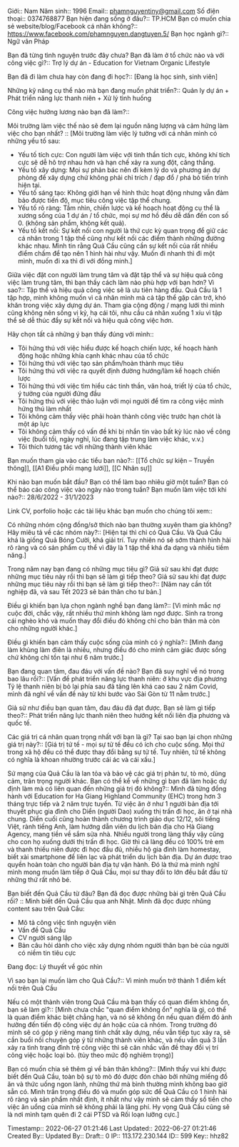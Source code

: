Giới:: Nam
Năm sinh:: 1996
Email:: phamnguyentiny@gmail.com
Số điện thoại:: 0374768877
Bạn hiện đang sống ở đâu?:: TP.HCM
Bạn có muốn chia sẻ website/blog/Facebook cá nhân không?:: https://www.facebook.com/phamnguyen.dangtuyen.5/
Bạn học ngành gì?:: Ngữ văn Pháp

Bạn đã từng tình nguyện trước đây chưa? Bạn đã làm ở tổ chức nào và với công việc gì?:: Trợ lý dự án - Education for Vietnam Organic Lifestyle

Bạn đã đi làm chưa hay còn đang đi học?:: [Đang là học sinh, sinh viên]

Những kỹ năng cụ thể nào mà bạn đang muốn phát triển?:: Quản ly dự án + Phát triển năng lực thanh niên + Xử lý tình huống

Công việc hưởng lương nào bạn đã làm?:: 

Môi trường làm việc thế nào sẽ đem lại nguồn năng lượng và cảm hứng làm việc cho bạn nhất? :: [Môi trường làm việc lý tưởng với cá nhân mình có những yếu tố sau:
- Yếu tố tích cực: Con người làm việc với tinh thần tích cực, không khí tích cực sẽ dễ hô trợ nhau hơn và hạn chế xảy ra xung đột, căng thẳng.
- Yếu tố xây dựng: Mọi sự phản bác nên đi kèm lý do và phương án dự phòng để xây dựng chứ không phải chỉ trích / đạp đổ / phá bỏ tiến trình hiện tại.
- Yếu tố sáng tạo: Không giới hạn về hình thức hoạt động nhưng vẫn đảm bảo được tiến độ, mục tiêu công việc tập thể chung.
- Yếu tố rõ ràng: Tầm nhìn, chiến lược và kế hoạch hoạt động cụ thể là xương sống của 1 dự án / tổ chức, mọi sự mơ hồ đều dễ dấn đến con số 0. (không sản phẩm, không kết quả).
- Yếu tố kết nối: Sự kết nối con người là thứ cực kỳ quan trọng để giữ các cá nhân trong 1 tập thể cũng như kết nối các điểm thành những đường khác nhau. Mình tin rằng Quả Cầu cũng cần sự kết nối của rất nhiều điểm chấm để tạo nên 1 hình hài như vậy. Muốn đi nhanh thì đi một mình, muốn đi xa thì đi với đồng minh.]

Giữa việc đặt con người làm trung tâm và đặt tập thể và sự hiệu quả công việc làm trung tâm, thì bạn thấy cách làm nào phù hợp với bạn hơn? Vì sao?:: Tập thể và hiệu quả công việc sẽ là ưu tiên hàng đầu. Quả Cầu là 1 tập hợp, mình không muốn vì cả nhân mình mà cả tập thể gặp cản trở, khó khăn trong việc xây dựng dự án. Tham gia cộng động / mạng lưới thì mình cũng không nên sống vị kỷ, hạ cái tôi, nhu cầu cá nhân xuống 1 xíu vì tập thể sẽ dễ thúc đẩy sự kết nối và hiệu quả công việc hơn.

Hãy chọn tất cả những ý bạn thấy đúng với mình:: 
- Tôi hứng thú với việc hiểu được kế hoạch chiến lược, kế hoạch hành động hoặc những khía cạnh khác nhau của tổ chức
- Tôi hứng thú với việc tạo sản phẩm/hoàn thành mục tiêu
- Tôi hứng thú với việc ra quyết định đường hướng/làm kế hoạch chiến lược
- Tôi hứng thú với việc tìm hiểu các tinh thần, văn hoá, triết lý của tổ chức, ý tưởng của người đứng đầu
- Tôi hứng thú với việc thảo luận với mọi người để tìm ra công việc mình hứng thú làm nhất
- Tôi không cảm thấy việc phải hoàn thành công việc trước hạn chót là một áp lực
- Tôi không cảm thấy có vấn đề khi bị nhắn tin vào bất kỳ lúc nào về công việc (buổi tối, ngày nghỉ, lúc đang tập trung làm việc khác, v.v.)
- Tôi thích tương tác với những thành viên khác

Bạn muốn tham gia vào các tiểu ban nào?:: [[Tổ chức sự kiện – Truyền thông]], [[A1 Điều phối mạng lưới]], [[C Nhân sự]]

Khi nào bạn muốn bắt đầu? Bạn có thể làm bao nhiêu giờ một tuần? Bạn có thể báo cáo công việc vào ngày nào trong tuần? Bạn muốn làm việc tới khi nào?:: 28/6/2022 - 31/1/2023

Link CV, porfolio hoặc các tài liệu khác bạn muốn cho chúng tôi xem:: 

Có những nhóm cộng đồng/sở thích nào bạn thường xuyên tham gia không? Hãy miêu tả về các nhóm này?:: [Hiện tại thì chỉ có Quả Cầu.
Và Quả Cầu khá là giống Quả Bóng Cười, khá giải trí.
Tuy nhiên nó sẽ sớm thành hình hài rõ ràng và có sản phẩm cụ thể vì đây là 1 tập thể khá đa dạng và nhiều tiềm năng.]

Trong năm nay bạn đang có những mục tiêu gì? 	Giả sử sau khi đạt được những mục tiêu này rồi thì bạn sẽ làm gì tiếp theo?	Giả sử sau khi đạt được những mục tiêu này rồi thì bạn sẽ làm gì tiếp theo?:: [Năm nay cần tốt nghiệp đã, và sau Tết 2023 sẽ bán thân cho tư bản.]

Điều gì khiến bạn lựa chọn ngành nghề bạn đang làm?:: [Vì mình mắc nợ cuộc đời, chắc vậy, rất nhiều thứ mình không làm ngơ được. Sinh ra trong cái nghèo khó và muốn thay đổi điều đó không chỉ cho bản thân mà còn cho những người khác.]

Điều gì khiến bạn cảm thấy cuộc sống của mình có ý nghĩa?:: [Mình đang làm khùng làm điên là nhiều, nhưng điều đó cho mình cảm giác được sống chứ không chỉ tồn tại như 6 năm trước.]

Bạn đang quan tâm, đau đáu với vấn đề nào? Bạn đã suy nghĩ về nó trong bao lâu rồi?:: [Vấn đề phát triển năng lực thanh niên: ở khu vực địa phương Tỷ lệ thanh niên bị bỏ lại phía sau đã tăng lên khá cao sau 2 năm Covid, mình đã nghĩ về vấn đề này từ khi bước vào Sài Gòn từ 11 nằm trước.]

Giả sử như điều bạn quan tâm, đau đáu đã đạt được. Bạn sẽ làm gì tiếp theo?:: Phát triển năng lực thanh niên theo hướng kết nối liên địa phương và quốc tế.

Các giá trị cá nhân quan trọng nhất với bạn là gì? Tại sao bạn lại chọn những giá trị này?:: [Giá trị tử tế - mọi sự tử tế đều có ích cho cuộc sống. Mọi thứ trong xã hộ đều có thể được thay đổi bằng sự tử tế.
Tuy nhiên, tử tế không có nghĩa là khoan nhường trước cái ác và cái xấu.]

Sứ mạng của Quả Cầu là lan tỏa và bảo vệ các giá trị phản tư, tò mò, dũng cảm, trân trọng người khác. Bạn có thể kể về những gì bạn đã làm hoặc dự định làm mà có liên quan đến những giá trị đó không?:: Mình đã từng đồng hành với Education for Ha Giang Highland Community (EHC) trong hơn 3 tháng trực tiếp và 2 năm trực tuyến. Từ việc ăn ở như 1 người bản địa tới thuyết phục gia đình cho Diển (người Dao) xuống thị trấn đi học, ăn ở tại nhà chung. Diển cuối cũng hoàn thành chương trình giáo dục 12/12, sõi tiếng Việt, rành tiếng Anh, làm hướng dẫn viên du lịch bản địa cho Hà Giang Agency, mang tiền về sắm sửa nhà. Nhiều người trong làng thấy vậy cũng cho con họ xuống dưới thị trấn đi học. Giờ thì cả làng đều có 100% trẻ em và thanh thiếu niên được đi học đầu đủ, nhiều hộ gia đình làm homestay, biết xài smartphone để liên lạc và phát triển du lịch bản địa. Dự án được trao quyền hoàn toàn cho người bản địa tự vận hành. Đó là thứ mà mình nghĩ mình mong muốn làm tiếp ở Quả Cầu, mọi sư thay đổi to lớn đều bắt đầu từ những thứ rất nhỏ bé.

Bạn biết đến Quả Cầu từ đâu? Bạn đã đọc được những bài gì trên Quả Cầu rồi? :: Mình biết đến Quả Cầu qua anh Nhật.
Mình đã đọc được nhũng content sau trên Quả Cầu:
- Mô tả công việc tình nguyện viên
- Vấn đề Quả Cầu
- CV người sáng lập
- Bản câu hỏi dành cho việc xây dựng nhóm người thân bạn bè của người có niềm tin tiêu cực

Đang đọc: Lý thuyết về góc nhìn

Vì sao bạn lại muốn làm cho Quả Cầu?:: Vì mình muốn trở thành 1 điểm kết nối trên Quả Cầu

Nếu có một thành viên trong Quả Cầu mà bạn thấy có quan điểm không ổn, bạn sẽ làm gì?:: [Mình chưa chắc "quan điểm không ổn" nghĩa là gì, có thể là quan điểm khác biệt chẳng hạn, và nó sẽ không ổn nếu quan điểm đó ảnh hưởng đến tiến độ công việc dự án hoặc của cả nhóm. Trong trường đó mình sẽ có góp ý riêng mang tính chất xây dựng, nếu vẫn tiếp tục xảy ra, sẽ cần buổi nối chuyện góp ý từ những thành viên khác, và nếu vẫn quả 3 lần xảy ra tình trạng đình trệ công việc thì sẽ cân nhắc vấn đề thay đổi vị trí công việc hoặc loại bỏ. (tủy theo mức độ nghiêm trọng)]

Bạn có muốn chia sẻ thêm gì về bản thân không?:: [Mình thấy vui khi được biết đến Quả Cầu, toàn bộ sự tò mò đó được đón chào bởi những miếng đồ ăn và thức uống ngon lành, những thứ mà bình thường mình không bao giờ sẵn có. Mình trần trọng điều đó và muốn góp sức để Quả Cầu có 1 hình hài rõ ràng và sản phẩm nhất định, ít nhất như vậy mình sẽ cảm thấy số tiền cho việc ăn uổng của mình sẽ không phải là lãng phí.
Hy vọng Quả Cầu cũng sẽ là nơi mình tạm quên đi 2 cái PTSD và Rối loạn lưỡng cực.]

Timestamp:: 2022-06-27 01:21:46
Last Updated:: 2022-06-27 01:21:46
Created By:: 
Updated By:: 
Draft:: 0
IP:: 113.172.230.144
ID:: 599
Key:: hhz82
